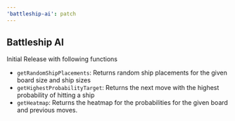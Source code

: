 ```yaml
---
'battleship-ai': patch
---
```


## Battleship AI

Initial Release with following functions

- `getRandomShipPlacements`: Returns random ship placements for the given board size and ship sizes
- `getHighestProbabilityTarget`: Returns the next move with the highest probability of hitting a ship
- `getHeatmap`: Returns the heatmap for the probabilities for the given board and previous moves.

